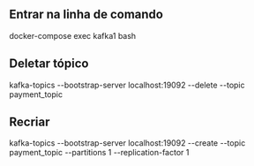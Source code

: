## Entrar na linha de comando
docker-compose exec kafka1 bash

## Deletar tópico
kafka-topics --bootstrap-server localhost:19092 --delete --topic payment_topic

## Recriar
kafka-topics --bootstrap-server localhost:19092 --create --topic payment_topic --partitions 1 --replication-factor 1
